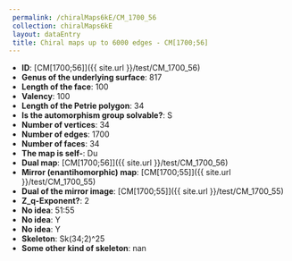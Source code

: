 ```yaml
--- 
 permalink: /chiralMaps6kE/CM_1700_56 
 collection: chiralMaps6kE
 layout: dataEntry
 title: Chiral maps up to 6000 edges - CM[1700;56]
---
```


- **ID**: [CM[1700;56]]({{ site.url }}/test/CM_1700_56)
- **Genus of the underlying surface**: 817
- **Length of the face**: 100
- **Valency**: 100
- **Length of the Petrie polygon**: 34
- **Is the automorphism group solvable?**: S
- **Number of vertices**: 34
- **Number of edges**: 1700
- **Number of faces**: 34
- **The map is self-**: Du
- **Dual map**: [CM[1700;56]]({{ site.url }}/test/CM_1700_56)
- **Mirror (enantihomorphic) map**: [CM[1700;55]]({{ site.url }}/test/CM_1700_55)
- **Dual of the mirror image**: [CM[1700;55]]({{ site.url }}/test/CM_1700_55)
- **Z_q-Exponent?**: 2
- **No idea**:  51:55
- **No idea**: Y
- **No idea**: Y
- **Skeleton**: Sk(34;2)^25
- **Some other kind of skeleton**: nan
